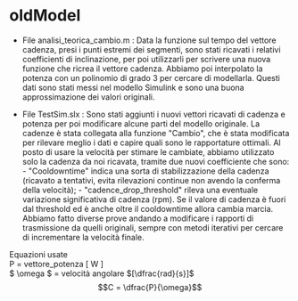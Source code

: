 # oldModel

- File analisi_teorica_cambio.m :
    Data la funzione sul tempo del vettore cadenza, presi i punti estremi dei segmenti, sono stati ricavati i relativi coefficienti di inclinazione, per poi utilizzarli per scrivere una nuova funzione che ricrea il vettore cadenza. 
    Abbiamo poi interpolato la potenza con un polinomio di grado 3 per cercare di modellarla. 
    Questi dati sono stati messi nel modello Simulink e sono una buona approssimazione dei valori originali. 

- File TestSim.slx : 
    Sono stati aggiunti i nuovi vettori ricavati di cadenza e potenza per poi modificare alcune parti del modello originale. 
    La cadenze è stata collegata alla funzione "Cambio", che è stata modificata per rilevare meglio i dati e capire quali sono le rapportature ottimali. Al posto di usare la velocità per stimare le cambiate, abbiamo utilizzato solo la cadenza da noi ricavata, tramite due nuovi coefficiente che sono:
        - "Cooldowntime" indica una sorta di stabilizzazione della cadenza (ricavato a tentativi, evita rilevazioni continue non avendo la conferma della velocità);
        - "cadence_drop_threshold" rileva una eventuale variazione significativa di cadenza (rpm).
    Se il valore di cadenza è fuori dal threshold ed è anche oltre il cooldowntime allora cambia marcia. Abbiamo fatto diverse prove andando a modificare i rapporti di trasmissione da quelli originali, sempre con metodi iterativi per cercare di incrementare la velocità finale. 

Equazioni usate \
P = vettore_potenza [ W ]\
$ \omega $  = velocità angolare $[\dfrac{rad}{s}]$ 
$$C = \dfrac{P}{\omega}$$